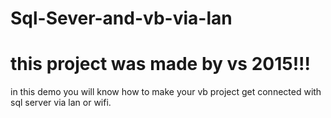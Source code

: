 # Sql-Sever-and-vb-via-lan

# this project was made by vs 2015!!!

in this demo you will know how to make your vb project get connected with sql server via lan or wifi.






